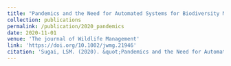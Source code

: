 ```yaml
---
title: "Pandemics and the Need for Automated Systems for Biodiversity Monitoring"
collection: publications
permalink: /publication/2020_pandemics
date: 2020-11-01
venue: 'The journal of Wildlife Management'
link: 'https://doi.org/10.1002/jwmg.21946'
citation: 'Sugai, LSM. (2020). &quot;Pandemics and the Need for Automated Systems for Biodiversity Monitoring.&quot; <i>The journal of Wildlife Management</i>. 84(8):1424-1426.'
---
```

